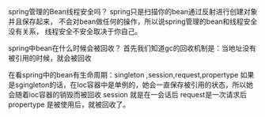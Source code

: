 spring管理的Bean线程安全吗？
spring只是扫描你的bean通过反射进行创建对象并且保存起来，
不会对bean做任何的操作，所以说spring管理的bean和线程安全没有关系，
线程安全不安全取决于你自己。


spring中bean在什么时候会被回收？
首先我们知道gc的回收机制是：当地址没有被引用的时候，就会被回收

在看spring中的bean有生命周期：singleton ,session,request,propertype
如果是sgingleton的话，在Ioc容器中是单例的，她会一直保存被引用的状态，所以她会随着ioc容器的销毁而被回收
session 就是在一会话后
request是一次请求后
propertype 是被使用后，就被回收了。